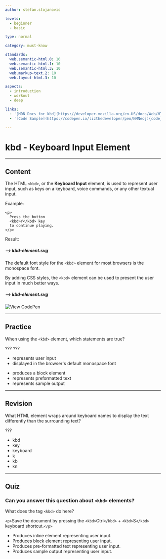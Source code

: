 ```yaml
---
author: stefan.stojanovic

levels:
  - beginner
  - basic

type: normal

category: must-know

standards:
  web.semantic-html.0: 10
  web.semantic-html.1: 10
  web.semantic-html.3: 10
  web.markup-text.2: 10
  web.layout-html.3: 10

aspects:
  - introduction
  - workout
  - deep

links:
  - '[MDN Docs for kbd](https://developer.mozilla.org/en-US/docs/Web/HTML/Element/kbd){website}'
  - '[Code Sample](https://codepen.io/lizthedeveloper/pen/NMNeoj){code}'

---
```

# kbd - Keyboard Input Element
---
## Content

The HTML `<kbd>`, or the **Keyboard Input** element, is used to represent user input, such as keys on a keyboard, voice commands, or any other textual input.

Example:
```
<p>
  Press the button
  <kbd>Y</kbd> key
  to continue playing.
</p>
```

Result:

##### --> kbd-element.svg

The default font style for the `<kbd>` element for most browsers is the monospace font.

By adding CSS styles, the `<kbd>` element can be used to present the user input in much better ways. 

##### --> kbd-element.svg

![View CodePen](https://codepen.io/enkidevs/pen/pKxKGE)

---
## Practice

When using the `<kbd>` element, which statements are true?

???
???

+ represents user input
+ displayed in the browser's default monospace font
- produces a block element
- represents preformatted text
- represents sample output

---
## Revision

What HTML element wraps around keyboard names to display the text differently than the surrounding text?

???

* kbd
* key
* keyboard
* k
* kb
* kn

---
## Quiz

### Can you answer this question about `<kbd>` elements?

What does the tag `<kbd>` do here?

`<p>`Save the document by pressing the `<kbd>`Ctrl`</kbd>` + `<kbd>`S`</kbd>` keyboard shortcut.`</p>`

* Produces inline element representing user input.
* Produces block element representing user input.
* Produces pre-formatted text representing user input.
* Produces sample output representing user input.
